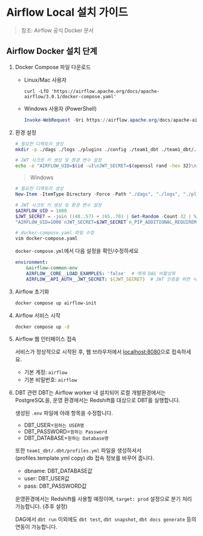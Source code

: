 # Airflow Local 설치 가이드

> 참조: Airflow 공식 Docker 문서

## Airflow Docker 설치 단계

1. Docker Compose 파일 다운로드

    * Linux/Mac 사용자

        ```shell
        curl -LfO 'https://airflow.apache.org/docs/apache-airflow/3.0.1/docker-compose.yaml'
        ```

    * Windows 사용자 (PowerShell)

        ```powershell
        Invoke-WebRequest -Uri https://airflow.apache.org/docs/apache-airflow/3.0.1/docker-compose.yaml -OutFile 'docker-compose.yaml'
        ```

2. 환경 설정

    ```bash
    # 필요한 디렉토리 생성
    mkdir -p ./dags ./logs ./plugins ./config ./team1_dbt ./team1_dbt/.dbt

    # JWT 시크릿 키 생성 및 환경 변수 설정
    echo -e "AIRFLOW_UID=$(id -u)\nJWT_SECRET=$(openssl rand -hex 32)\n_PIP_ADDITIONAL_REQUIREMENTS=dbt-core==1.9.6 dbt-redshift==1.9.5\nDBT_UESR=changeme\nDBT_PASSWORD=changeme\nDBT_DATABASE=changeme" > .env
    ```

    > Windows

    ```powershell
    # 필요한 디렉토리 생성
    New-Item -ItemType Directory -Force -Path "./dags", "./logs", "./plugins", "./config", "./team1_dbt", "./team1_dbt/.dbt"

    # JWT 시크릿 키 생성 및 환경 변수 설정
    $AIRFLOW_UID = 1000
    $JWT_SECRET = -join ((48..57) + (65..70) | Get-Random -Count 32 | % { [char]$_ })
    "AIRFLOW_UID=1000`nJWT_SECRET=$JWT_SECRET`n_PIP_ADDITIONAL_REQUIREMENTS=dbt-core==1.9.6 dbt-redshift==1.9.5`nDBT_USER=changeme`nDBT_PASSWORD=changeme`nDBT_DATABASE=changeme" | Out-File -FilePath .env -Encoding utf8
    ```

    ```bash
    # docker-compose.yaml 파일 수정
    vim docker-compose.yaml
    ```

    `docker-compose.yml`에서 다음 설정을 확인/수정하세요

    ```yaml
    environment:
        &airflow-common-env
        AIRFLOW__CORE__LOAD_EXAMPLES: 'false'  # 예제 DAG 비활성화
        AIRFLOW__API_AUTH__JWT_SECRET: ${JWT_SECRET}  # JWT 인증을 위한 시크릿 키
    ```

3. Airflow 초기화

    ```bash
    docker compose up airflow-init
    ```

4. Airflow 서비스 시작

    ```bash
    docker compose up -d
    ```

5. Airflow 웹 인터페이스 접속

    서비스가 정상적으로 시작된 후, 웹 브라우저에서 [localhost:8080](http://localhost:8080)으로 접속하세요.

    * 기본 계정: `airflow`
    * 기본 비밀번호: `airflow`

6. DBT 관련
    DBT는 Airflow worker 내 설치되어 로컬 개발환경에서는 PostgreSQL을, 운영 환경에서는 Redshift를 대상으로 DBT를 실행합니다.

    생성된 `.env` 파일에 아래 항목을 수정합니다.

    - DBT_USER=`원하는 USER명`
    - DBT_PASSWORD=`원하는 Password`
    - DBT_DATABASE=`원하는 Database명`

    또한 `team1_dbt/.dbt/profiles.yml` 파일을 생성하셔서 (profiles.template.yml copy) db 접속 정보를 바꾸어 줍니다.

    - dbname: DBT_DATABASE값
    - user: DBT_USER값
    - pass: DBT_PASSWORD값

    운영환경에서는 Redshift를 사용할 예정이며, `target: prod` 설정으로 분기 처리 가능합니다. (추후 설정)

    DAG에서 `dbt run` 이외에도 `dbt test`, `dbt snapshot`, `dbt docs generate` 등의 연동이 가능합니다.
